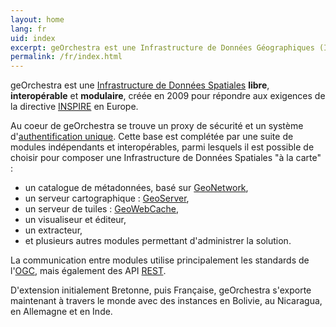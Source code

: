 ```yaml
---
layout: home
lang: fr
uid: index
excerpt: geOrchestra est une Infrastructure de Données Géographiques (IDG) libre, modulaire, intéropérable et sécurisée
permalink: /fr/index.html
---
```


geOrchestra est une [Infrastructure de Données Spatiales](https://fr.wikipedia.org/wiki/Spatial_Data_Infrastructure) **libre**, **interopérable** et **modulaire**, créée en 2009 pour répondre aux exigences de la directive [INSPIRE](https://fr.wikipedia.org/wiki/Infrastructure_for_Spatial_Information_in_the_European_Community) en Europe. 

Au coeur de geOrchestra se trouve un proxy de sécurité et un système d'[authentification unique](https://fr.wikipedia.org/wiki/Authentification_unique).
Cette base est complétée par une suite de modules indépendants et interopérables, parmi lesquels il est possible de choisir pour composer une Infrastructure de Données Spatiales "à la carte" :

 * un catalogue de métadonnées, basé sur [GeoNetwork](https://geonetwork-opensource.org/),
 * un serveur cartographique : [GeoServer](https://geoserver.org/),
 * un serveur de tuiles : [GeoWebCache](https://geowebcache.org/),
 * un visualiseur et éditeur,
 * un extracteur, 
 * et plusieurs autres modules permettant d'administrer la solution.

La communication entre modules utilise principalement les standards de l'[OGC](https://fr.wikipedia.org/wiki/Open_Geospatial_Consortium), mais également des API [REST](https://fr.wikipedia.org/wiki/Representational_State_Transfer).

D'extension initialement Bretonne, puis Française, geOrchestra s'exporte maintenant à travers le monde avec des instances en Bolivie, au Nicaragua, en Allemagne et en Inde.
